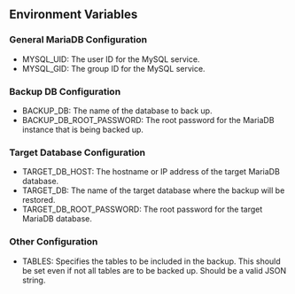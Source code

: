 ## Environment Variables

### General MariaDB Configuration

- MYSQL_UID: The user ID for the MySQL service.
- MYSQL_GID: The group ID for the MySQL service.

### Backup DB Configuration

- BACKUP_DB: The name of the database to back up.
- BACKUP_DB_ROOT_PASSWORD: The root password for the MariaDB instance that is being backed up.

### Target Database Configuration

- TARGET_DB_HOST: The hostname or IP address of the target MariaDB database.
- TARGET_DB: The name of the target database where the backup will be restored.
- TARGET_DB_ROOT_PASSWORD: The root password for the target MariaDB database.

### Other Configuration

- TABLES: Specifies the tables to be included in the backup. This should be set even if not all tables are to be backed up. Should be a valid JSON string.
